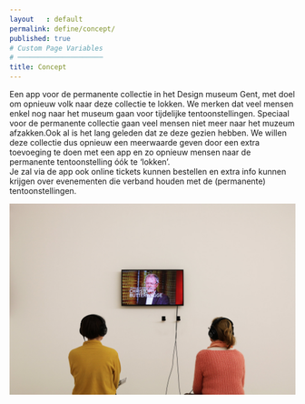 ```yaml
---
layout   : default
permalink: define/concept/
published: true
# Custom Page Variables
# ─────────────────────
title: Concept
---
```


<p class="concept">Een app voor de permanente collectie in het Design museum Gent, met doel om opnieuw volk naar deze collectie te lokken. We merken dat veel mensen enkel nog naar het museum gaan voor tijdelijke tentoonstellingen. Speciaal voor de permanente collectie gaan veel mensen niet meer naar het muzeum afzakken.Ook al is het lang geleden dat ze deze gezien hebben. 
We willen deze collectie dus opnieuw een meerwaarde geven door een extra toevoeging te doen met een app en zo opnieuw mensen naar de permanente tentoonstelling óók te ‘lokken’.<br>
Je zal via de app ook online tickets kunnen bestellen en extra info kunnen krijgen over evenementen die verband houden met de (permanente) tentoonstellingen.</p>

 <img src="../../images/concept.jpg" alt="app" class="image_concept">